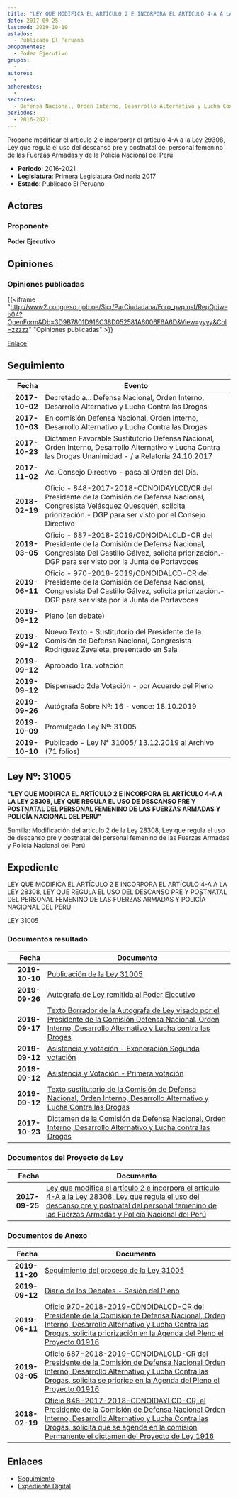 ```yaml
---
title: "LEY QUE MODIFICA EL ARTÍCULO 2 E INCORPORA EL ARTÍCULO 4-A A LA LEY 28308, LEY QUE REGULA EL USO DEL DESCANSO PRE Y POSTNATAL DEL PERSONAL FEMENINO DE LAS FUERZAS ARMADAS Y POLICÍA NACIONAL DEL PERÚ"
date: 2017-09-25
lastmod: 2019-10-10
estados: 
  - Publicado El Peruano
proponentes: 
  - Poder Ejecutivo
grupos: 
  - 
autores: 
  - 
adherentes: 
  - 
sectores: 
  - Defensa Nacional, Orden Interno, Desarrollo Alternativo y Lucha Contra las Drogas
periodos: 
  - 2016-2021
---
```


Propone modificar el artículo 2 e incorporar el artículo 4-A a la Ley 29308, Ley que regula el uso del descanso pre y postnatal del personal femenino de las Fuerzas Armadas y de la Policía Nacional del Perú

- **Periodo**: 2016-2021
- **Legislatura**: Primera Legislatura Ordinaria 2017
- **Estado**: Publicado El Peruano

## Actores

### Proponente

**Poder Ejecutivo**


## Opiniones

### Opiniones publicadas

{{<iframe "http://www2.congreso.gob.pe/Sicr/ParCiudadana/Foro_pvp.nsf/RepOpiweb04?OpenForm&Db=3D9B7801D916C38D052581A6006F6A6D&View=yyyy&Col=zzzzz" "Opiniones publicadas" >}}

[Enlace](http://www2.congreso.gob.pe/Sicr/ParCiudadana/Foro_pvp.nsf/RepOpiweb04?OpenForm&Db=3D9B7801D916C38D052581A6006F6A6D&View=yyyy&Col=zzzzz)

## Seguimiento

| Fecha | Evento |
|------:|--------|
| **2017-10-02** | Decretado a... Defensa Nacional, Orden Interno, Desarrollo Alternativo y Lucha Contra las Drogas|
| **2017-10-03** | En comisión Defensa Nacional, Orden Interno, Desarrollo Alternativo y Lucha Contra las Drogas|
| **2017-10-23** | Dictamen Favorable Sustitutorio Defensa Nacional, Orden Interno, Desarrollo Alternativo y Lucha Contra las Drogas Unanimidad - / a Relatoría 24.10.2017|
| **2017-11-02** | Ac. Consejo Directivo - pasa al Orden del Día.|
| **2018-02-19** | Oficio - 848-2017-2018-CDNOIDAYLCD/CR del Presidente de la Comisión de Defensa Nacional, Congresista Velásquez Quesquén, solicita priorización.- DGP para ser visto por el Consejo Directivo|
| **2019-03-05** | Oficio - 687-2018-2019/CDNOIDALCLD-CR del Presidente de la Comisión de Defensa Nacional, Congresista Del Castillo Gálvez, solicita priorización.- DGP para ser visto por la Junta de Portavoces|
| **2019-06-11** | Oficio - 970-2018-2019/CDNOIDALCD-CR del Presidente de la Comisión de Defensa Nacional, Congresista Del Castillo Gálvez, solicita priorización.- DGP para ser vista por la Junta de Portavoces|
| **2019-09-12** | Pleno (en debate)|
| **2019-09-12** | Nuevo Texto - Sustitutorio del Presidente de la Comisión de Defensa Nacional, Congresista Rodríguez Zavaleta, presentado en Sala|
| **2019-09-12** | Aprobado 1ra. votación|
| **2019-09-12** | Dispensado 2da Votación - por Acuerdo del Pleno|
| **2019-09-26** | Autógrafa Sobre Nº: 16 - vence: 18.10.2019|
| **2019-10-09** | Promulgado Ley Nº: 31005|
| **2019-10-10** | Publicado - Ley N° 31005/ 13.12.2019 al Archivo (71 folios)|

## Ley Nº: 31005

**"LEY QUE MODIFICA EL ARTÍCULO 2 E INCORPORA EL ARTÍCULO 4-A A LA LEY 28308, LEY QUE REGULA EL USO DE DESCANSO PRE Y POSTNATAL DEL PERSONAL FEMENINO DE LAS FUERZAS ARMADAS Y POLICÍA NACIONAL DEL PERÚ"**

Sumilla: Modificación del artículo 2 de la Ley 28308, Ley que regula el uso de descanso pre y postnatal del personal femenino de las Fuerzas Armadas y Policía Nacional del Perú


## Expediente

LEY QUE MODIFICA EL ARTÍCULO 2 E INCORPORA EL ARTÍCULO 4-A A LA LEY 28308, LEY QUE REGULA EL USO DEL DESCANSO PRE Y POSTNATAL DEL PERSONAL FEMENINO DE LAS FUERZAS ARMADAS Y POLICÍA NACIONAL DEL PERÚ

LEY 31005


### Documentos resultado

| Fecha | Documento |
|------:|--------|
| **2019-10-10** | [Publicación de la Ley 31005](http://www.leyes.congreso.gob.pe/Documentos/2016_2021/ADLP/Normas_Legales/31005-LEY.pdf) |
| **2019-09-26** | [Autografa de Ley remitida al Poder Ejecutivo](http://www.leyes.congreso.gob.pe/Documentos/2016_2021/ADLP/Texto_Aprobado/AU0191620190926.pdf) |
| **2019-09-17** | [Texto Borrador de la Autografa de Ley visado por el Presidente de la Comisión Defensa Nacional, Orden Interno, Desarrollo Alternativo y Lucha contra las Drogas](http://www.leyes.congreso.gob.pe/Documentos/2016_2021/Texto_Borrador_de_Autografa/BAU01916200190917.pdf) |
| **2019-09-12** | [Asistencia y votación - Exoneración Segunda votación](http://www.leyes.congreso.gob.pe/Documentos/2016_2021/Asistencia_y_Votacion/Proyectos_de_Ley/Exoneracion_de_Segunda_Votacion/ESV0191620190912.pdf) |
| **2019-09-12** | [Asistencia y Votación - Primera votación](http://www.leyes.congreso.gob.pe/Documentos/2016_2021/Asistencia_y_Votacion/Proyectos_de_Ley/AV0191620190912.pdf) |
| **2019-09-12** | [Texto sustitutorio de la Comisión de Defensa Nacional, Orden Interno, Desarrollo Alternativo y Lucha Contra las Drogas](http://www.leyes.congreso.gob.pe/Documentos/2016_2021/Texto_Sustitutorio/Proyectos_de_Ley/TS0191620190912.pdf) |
| **2017-10-23** | [Dictamen de la Comisión de Defensa Nacional, Orden Interno, Desarrollo Alternativo y Lucha contra las Drogas](http://www.leyes.congreso.gob.pe/Documentos/2016_2021/Dictamenes/Proyectos_de_Ley/01916DC07MAY20171023.pdf) |

### Documentos del Proyecto de Ley

| Fecha | Documento |
|------:|--------|
| **2017-09-25** | [Ley que modifica el artículo 2 e incorpora el artículo 4-A a la Ley 28308, Ley que regula el uso del descanso pre y postnatal del personal femenino de las Fuerzas Armadas y Policía Nacional del Perú](http://www.leyes.congreso.gob.pe/Documentos/2016_2021/Proyectos_de_Ley_y_de_Resoluciones_Legislativas/PL0191620170925..pdf) |

### Documentos de Anexo

| Fecha | Documento |
|------:|--------|
| **2019-11-20** | [Seguimiento del proceso de la Ley 31005](http://www.leyes.congreso.gob.pe/Documentos/2016_2021/Seguimiento_de_Proyectos_de_Ley/01916PL20191120.pdf) |
| **2019-09-12** | [Diario de los Debates - Sesión del Pleno](http://www2.congreso.gob.pe/Sicr/DiarioDebates/Publicad.nsf/SesionesPleno/05256D6E0073DFE905258474000ED4E1/$FILE/PLO-2019-10.pdf) |
| **2019-06-11** | [Oficio 970-2018-2019-CDNOIDALCD-CR del Presidente de la Comisión fe Defensa Nacional, Orden Interno, Desarrollo Alternativo y Lucha Contra las Drogas, solicita priorización en la Agenda del Pleno el Proyecto 01916](http://www.leyes.congreso.gob.pe/Documentos/2016_2021/Oficios/Comisiones_Ordinarias/OFICIO-970-2018-2019-CDNOIDALCD-CR.pdf) |
| **2019-03-05** | [Oficio 687-2018-2019-CDNOIDALCLD-CR del Presidente de la Comisión de Defensa Nacional Orden Interno, Desarrollo Alternativo y Lucha Contra las Drogas, solicita se priorice en la Agenda del Pleno el Proyecto 01916](http://www.leyes.congreso.gob.pe/Documentos/2016_2021/Oficios/Comisiones_Ordinarias/OFICIO.687-2018-2019-CDNOIDALCLD-CR.pdf) |
| **2018-02-19** | [Oficio 848-2017-2018-CDNOIDAYLCD-CR, el Presidente de la Comisión de Defensa Nacional Orden Interno, Desarrollo Alternativo y Lucha Contra las Drogas, solicita que se agende en la comisión Permanente el dictamen del Proyecto de Ley 1916](http://www.leyes.congreso.gob.pe/Documentos/2016_2021/Oficios/Comisiones_Ordinarias/OFICIO-848-2017-2018-CDNOIDAYLCD-CR.PDF) |

## Enlaces 

- [Seguimiento](http://www2.congreso.gob.pehttp://www2.congreso.gob.pe/Sicr/TraDocEstProc/CLProLey2016.nsf/f7fff46988ca05b1052578e100829cc7/9ba5db8f322cf7e2052581a6006d8994?OpenDocument)
- [Expediente Digital](http://www2.congreso.gob.pehttp://www2.congreso.gob.pe/Sicr/TraDocEstProc/CLProLey2016.nsf/f7fff46988ca05b1052578e100829cc7/9ba5db8f322cf7e2052581a6006d8994?OpenDocument&Click=05257FB7005EB655.eb71d0cf91d8294e05256cdf006b5706/$Body/0.1C6C)
